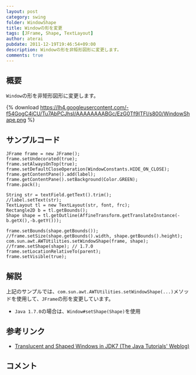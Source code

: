 ```yaml
---
layout: post
category: swing
folder: WindowShape
title: Windowの形を変更
tags: [JFrame, Shape, TextLayout]
author: aterai
pubdate: 2011-12-19T19:46:54+09:00
description: Windowの形を非矩形図形に変更します。
comments: true
---
```

## 概要
`Window`の形を非矩形図形に変更します。

{% download https://lh4.googleusercontent.com/-f54GogC4jCU/Tu7AbPCJhsI/AAAAAAAABGc/EzG0Tf9ITFI/s800/WindowShape.png %}

## サンプルコード
<pre class="prettyprint"><code>JFrame frame = new JFrame();
frame.setUndecorated(true);
frame.setAlwaysOnTop(true);
frame.setDefaultCloseOperation(WindowConstants.HIDE_ON_CLOSE);
frame.getContentPane().add(label);
frame.getContentPane().setBackground(Color.GREEN);
frame.pack();

String str = textField.getText().trim();
//label.setText(str);
TextLayout tl = new TextLayout(str, font, frc);
Rectangle2D b = tl.getBounds();
Shape shape = tl.getOutline(AffineTransform.getTranslateInstance(-b.getX(),-b.getY()));

frame.setBounds(shape.getBounds());
//frame.setSize(shape.getBounds().width, shape.getBounds().height);
com.sun.awt.AWTUtilities.setWindowShape(frame, shape);
//frame.setShape(shape); // 1.7.0
frame.setLocationRelativeTo(parent);
frame.setVisible(true);
</code></pre>

## 解説
上記のサンプルでは、`com.sun.awt.AWTUtilities.setWindowShape(...)`メソッドを使用して、`JFrame`の形を変更しています。

- `Java 1.7.0`の場合は、`Window#setShape(Shape)`を使用

<!-- dummy comment line for breaking list -->

## 参考リンク
- [Translucent and Shaped Windows in JDK7 (The Java Tutorials' Weblog)](http://blogs.oracle.com/thejavatutorials/entry/translucent_and_shaped_windows_in)

<!-- dummy comment line for breaking list -->

## コメント
